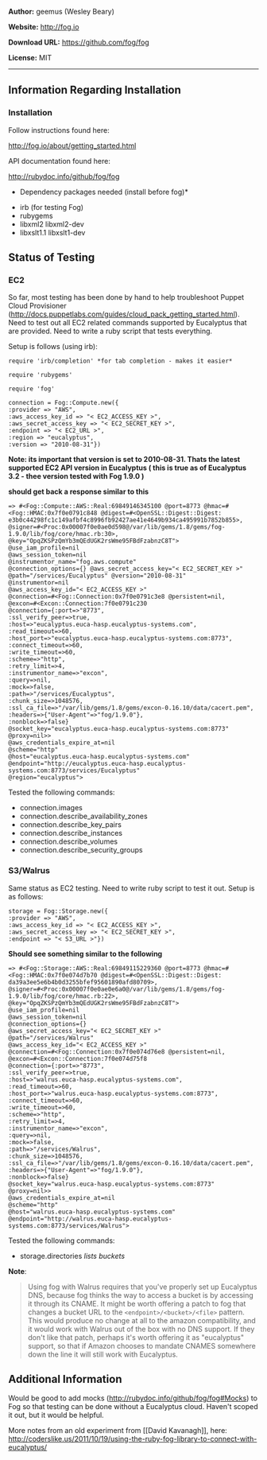 **Author:** geemus (Wesley Beary)

**Website:** <a href="http://fog.io">http://fog.io</a>

**Download URL:** <a href="https://github.com/fog/fog">https://github.com/fog/fog</a>

**License:** MIT

***

## Information Regarding Installation

### Installation

Follow instructions found here:

http://fog.io/about/getting_started.html

API documentation found here:

http://rubydoc.info/github/fog/fog

* Dependency packages needed (install before fog)*

- irb (for testing Fog)
- rubygems
- libxml2 libxml2-dev
- libxslt1.1 libxslt1-dev

## Status of Testing

### EC2

So far, most testing has been done by hand to help troubleshoot Puppet Cloud Provisioner (http://docs.puppetlabs.com/guides/cloud_pack_getting_started.html).  Need to test out all EC2 related commands supported by Eucalyptus that are provided. Need to write a ruby script that tests everything. 

Setup is follows (using irb):

```
require 'irb/completion' *for tab completion - makes it easier*

require 'rubygems'

require 'fog'

connection = Fog::Compute.new({
:provider => "AWS",
:aws_access_key_id => "< EC2_ACCESS_KEY >",
:aws_secret_access_key => "< EC2_SECRET_KEY >",
:endpoint => "< EC2_URL >",
:region => "eucalyptus",
:version => "2010-08-31"})
```

**Note: its important that version is set to 2010-08-31.  Thats the latest supported EC2 API version in Eucalyptus ( this is true as of Eucalyptus 3.2 - thee version tested with Fog 1.9.0 )**

**should get back a response similar to this**
```
=> #<Fog::Compute::AWS::Real:69849146345100 @port=8773 @hmac=#<Fog::HMAC:0x7f0e0791c848 @digest=#<OpenSSL::Digest::Digest: e3b0c44298fc1c149afbf4c8996fb92427ae41e4649b934ca495991b7852b855>, 
@signer=#<Proc:0x00007f0e0ae0d598@/var/lib/gems/1.8/gems/fog-1.9.0/lib/fog/core/hmac.rb:30>, 
@key="OpqZKSPzQmYb3mQEdUGK2rsWme95FBdFzabnzC8T"> 
@use_iam_profile=nil 
@aws_session_token=nil 
@instrumentor_name="fog.aws.compute" 
@connection_options={} @aws_secret_access_key="< EC2_SECRET_KEY >" 
@path="/services/Eucalyptus" @version="2010-08-31" 
@instrumentor=nil 
@aws_access_key_id="< EC2_ACCESS_KEY >" 
@connection=#<Fog::Connection:0x7f0e0791c3e8 @persistent=nil, 
@excon=#<Excon::Connection:7f0e0791c230 
@connection={:port=>"8773", 
:ssl_verify_peer=>true, 
:host=>"eucalyptus.euca-hasp.eucalyptus-systems.com", 
:read_timeout=>60, 
:host_port=>"eucalyptus.euca-hasp.eucalyptus-systems.com:8773", 
:connect_timeout=>60, 
:write_timeout=>60, 
:scheme=>"http", 
:retry_limit=>4, 
:instrumentor_name=>"excon", 
:query=>nil, 
:mock=>false, 
:path=>"/services/Eucalyptus", 
:chunk_size=>1048576, 
:ssl_ca_file=>"/var/lib/gems/1.8/gems/excon-0.16.10/data/cacert.pem", 
:headers=>{"User-Agent"=>"fog/1.9.0"}, 
:nonblock=>false} 
@socket_key="eucalyptus.euca-hasp.eucalyptus-systems.com:8773" 
@proxy=nil>> 
@aws_credentials_expire_at=nil 
@scheme="http" 
@host="eucalyptus.euca-hasp.eucalyptus-systems.com" 
@endpoint="http://eucalyptus.euca-hasp.eucalyptus-systems.com:8773/services/Eucalyptus" 
@region="eucalyptus">
```

Tested the following commands:

- connection.images
- connection.describe_availability_zones
- connection.describe_key_pairs
- connection.describe_instances
- connection.describe_volumes
- connection.describe_security_groups

### S3/Walrus

Same status as EC2 testing.  Need to write ruby script to test it out. Setup is as follows:

```
storage = Fog::Storage.new({
:provider => "AWS",
:aws_access_key_id => "< EC2_ACCESS_KEY >",
:aws_secret_access_key => "< EC2_SECRET_KEY >",
:endpoint => "< S3_URL >"})
```

**Should see something similar to the following**
```
=> #<Fog::Storage::AWS::Real:69849115229360 @port=8773 @hmac=#<Fog::HMAC:0x7f0e074d7b70 @digest=#<OpenSSL::Digest::Digest: da39a3ee5e6b4b0d3255bfef95601890afd80709>, 
@signer=#<Proc:0x00007f0e0ae0e6a0@/var/lib/gems/1.8/gems/fog-1.9.0/lib/fog/core/hmac.rb:22>, 
@key="OpqZKSPzQmYb3mQEdUGK2rsWme95FBdFzabnzC8T"> 
@use_iam_profile=nil 
@aws_session_token=nil 
@connection_options={} 
@aws_secret_access_key="< EC2_SECRET_KEY >" 
@path="/services/Walrus" 
@aws_access_key_id="< EC2_ACCESS_KEY >" 
@connection=#<Fog::Connection:0x7f0e074d76e8 @persistent=nil, 
@excon=#<Excon::Connection:7f0e074d75f8 
@connection={:port=>"8773", 
:ssl_verify_peer=>true, 
:host=>"walrus.euca-hasp.eucalyptus-systems.com", 
:read_timeout=>60, 
:host_port=>"walrus.euca-hasp.eucalyptus-systems.com:8773", 
:connect_timeout=>60, 
:write_timeout=>60, 
:scheme=>"http", 
:retry_limit=>4, 
:instrumentor_name=>"excon", 
:query=>nil, 
:mock=>false, 
:path=>"/services/Walrus", 
:chunk_size=>1048576, 
:ssl_ca_file=>"/var/lib/gems/1.8/gems/excon-0.16.10/data/cacert.pem", 
:headers=>{"User-Agent"=>"fog/1.9.0"}, 
:nonblock=>false} 
@socket_key="walrus.euca-hasp.eucalyptus-systems.com:8773" 
@proxy=nil>>
@aws_credentials_expire_at=nil 
@scheme="http" 
@host="walrus.euca-hasp.eucalyptus-systems.com" 
@endpoint="http://walrus.euca-hasp.eucalyptus-systems.com:8773/services/Walrus">
```

Tested the following commands:

- storage.directories *lists buckets*

**Note**: 
>Using fog with Walrus requires that you've properly set up Eucalyptus DNS, because fog thinks the way to access a bucket is by accessing it through its CNAME. It might be worth offering a patch to fog that changes a bucket URL to the ``<endpoint>/<bucket>/<file>`` pattern. This would produce no change at all to the amazon compatibility, and it would work with Walrus out of the box with no DNS support. If they don't like that patch, perhaps it's worth offering it as "eucalyptus" support, so that if Amazon chooses to mandate CNAMES somewhere down the line it will still work with Eucalyptus.

## Additional Information

Would be good to add mocks (http://rubydoc.info/github/fog/fog#Mocks) to Fog so that testing can be done without a Eucalyptus cloud.  Haven't scoped it out, but it would be helpful.

More notes from an old experiment from [[David Kavanagh]], here: http://coderslike.us/2011/10/19/using-the-ruby-fog-library-to-connect-with-eucalyptus/